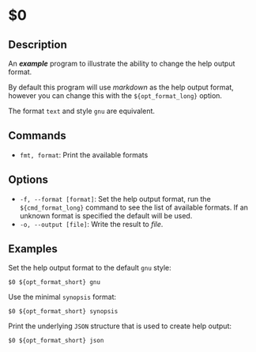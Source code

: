 $0
==

## Description

An ***example*** program to illustrate the ability to change the help output format.

By default this program will use *markdown* as the help output format, however
you can change this with the `${opt_format_long}` option.

The format `text` and style `gnu` are equivalent.

## Commands

* `fmt, format`: Print the available formats

## Options

* `-f, --format [format]`: Set the help output format, run the `${cmd_format_long}` command to see the list of available formats. If an unknown format is specified the default will be used.
* `-o, --output [file]`: Write the result to *file*.

## Examples

Set the help output format to the default `gnu` style:

```
$0 ${opt_format_short} gnu
```

Use the minimal `synopsis` format:

```
$0 ${opt_format_short} synopsis
```

Print the underlying `JSON` structure that is used to create help output:

```
$0 ${opt_format_short} json
```

